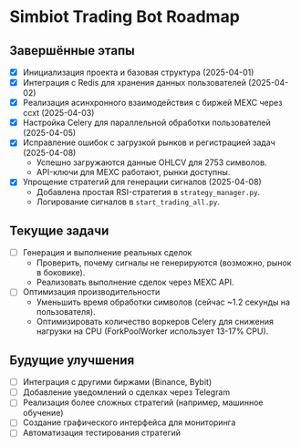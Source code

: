 # Simbiot Trading Bot Roadmap

## Завершённые этапы
- [x] Инициализация проекта и базовая структура (2025-04-01)
- [x] Интеграция с Redis для хранения данных пользователей (2025-04-02)
- [x] Реализация асинхронного взаимодействия с биржей MEXC через ccxt (2025-04-03)
- [x] Настройка Celery для параллельной обработки пользователей (2025-04-05)
- [x] Исправление ошибок с загрузкой рынков и регистрацией задач (2025-04-08)
  - Успешно загружаются данные OHLCV для 2753 символов.
  - API-ключи для MEXC работают, рынки доступны.
- [x] Упрощение стратегий для генерации сигналов (2025-04-08)
  - Добавлена простая RSI-стратегия в `strategy_manager.py`.
  - Логирование сигналов в `start_trading_all.py`.

## Текущие задачи
- [ ] Генерация и выполнение реальных сделок
  - Проверить, почему сигналы не генерируются (возможно, рынок в боковике).
  - Реализовать выполнение сделок через MEXC API.
- [ ] Оптимизация производительности
  - Уменьшить время обработки символов (сейчас ~1.2 секунды на пользователя).
  - Оптимизировать количество воркеров Celery для снижения нагрузки на CPU (ForkPoolWorker использует 13-17% CPU).

## Будущие улучшения
- [ ] Интеграция с другими биржами (Binance, Bybit)
- [ ] Добавление уведомлений о сделках через Telegram
- [ ] Реализация более сложных стратегий (например, машинное обучение)
- [ ] Создание графического интерфейса для мониторинга
- [ ] Автоматизация тестирования стратегий
